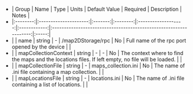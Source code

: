  * | Group    | Name                  | Type    | Units    | Default Value       | Required     | Description                                                       | Notes |
 * |:--------:|:---------------------:|:-------:|:--------:|:-------------------:|:------------:|:-----------------------------------------------------------------:|:-----:|
 * |          | name                  | string  | -        | /map2DStorage/rpc   | No           | Full name of the rpc port opened by the device                    |       |
 * |          | mapCollectionContext  | string  | -        | -                   | No           | The context where to find the maps and the locations files. If left empty, no file will be loaded. |       |
 * |          | mapCollectionFile     | string  | -        | maps_collection.ini | No           | The name of .ini file containing a map collection.                |       |
 * |          | mapLocationsFile      | string  | -        | locations.ini       | No           | The name of .ini file containing a list of locations.             |       |

